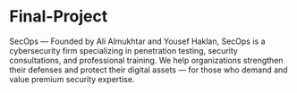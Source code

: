 # Final-Project
SecOps — Founded by Ali Almukhtar and Yousef Haklan, SecOps is a cybersecurity firm specializing in penetration testing, security consultations, and professional training.
We help organizations strengthen their defenses and protect their digital assets — for those who demand and value premium security expertise.
